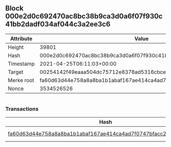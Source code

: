 ## Block 000e2d0c692470ac8bc38b9ca3d0a6f07f930c41bb2dadf034af044c3a2ee3c6

Attribute | Value
--- | ---
Height | 39801
Hash | 000e2d0c692470ac8bc38b9ca3d0a6f07f930c41bb2dadf034af044c3a2ee3c6
Timestamp | 2021-04-25T06:11:03+00:00
Target | 00254142f49eaaa504dc75712e8378ad5316cbcead634704b3734b6271167cc4
Merke root | fa60d63d44e758a8a8ba1b1abaf167ae414ca4ad7f0747bfacc2fa442377b6c1
Nonce | 3534526526

```

```

### Transactions

Hash | Amount
--- | ---
[fa60d63d44e758a8a8ba1b1abaf167ae414ca4ad7f0747bfacc2fa442377b6c1](fa60d63d44e758a8a8ba1b1abaf167ae414ca4ad7f0747bfacc2fa442377b6c1.md) | 10.00000000 SKEPTI 
